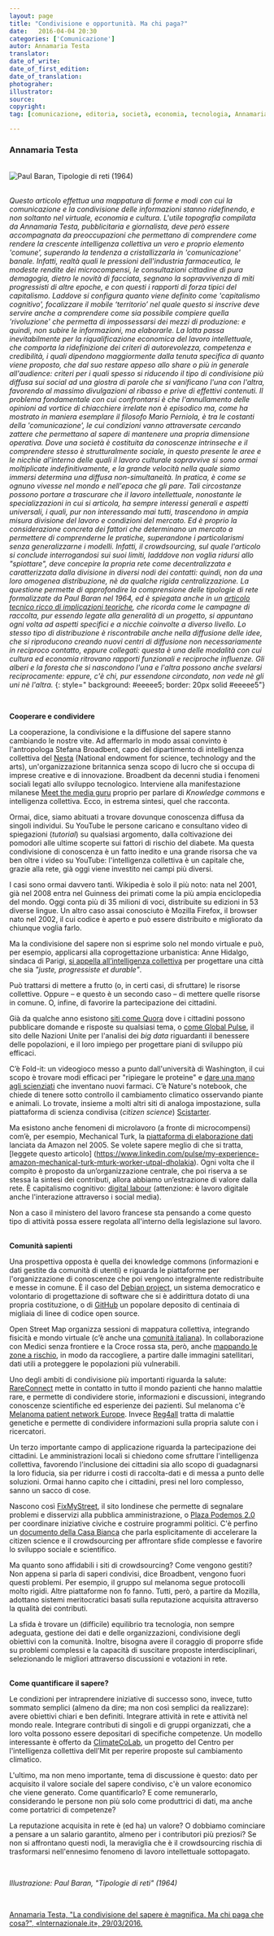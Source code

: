 ```yaml
---
layout: page
title: "Condivisione e opportunità. Ma chi paga?"
date:   2016-04-04 20:30
categories: ['Comunicazione'] 
autor: Annamaria Testa
translator:
date_of_write:
date_of_first_edition:
date_of_translation:
photograher:
illustrator:
source:
copyright: 
tag: [comunicazione, editoria, società, economia, tecnologia, Annamaria Testa, Mario Perniola, Paul Baran, Stefania Broadbent, Anne Hidalgo, Mechanical Turk, Open Street Map, ClimateCoLab, citizen science, digital labour, crowdsourcing]

---
```


### Annamaria Testa


<br>
<div class="span12">
<img class="img-responsive" src="https://farm2.staticflickr.com/1683/26326563935_130a3f59bd.jpg" alt="Paul Baran, Tipologie di reti (1964)"   class="img-responsive" class="img-rounded"  >
</div>

<br>


*Questo articolo effettua una mappatura di forme e modi con cui la comunicazione e la condivisione delle informazioni stanno ridefinendo, e non soltanto nel virtuale, economia e cultura. L'utile topografia compilata da Annamaria Testa, pubblicitaria e giornalista, deve però essere accompagnata da preoccupazioni che permettano di comprendere come rendere la crescente intelligenza collettiva un vero e proprio elemento 'comune', superando la tendenza a cristallizzarla in 'comunicazione' banale. Infatti, realtà quali le pressioni dell'industria farmaceutica, le modeste rendite dei microcompensi, le consultazioni cittadine di pura demagogia, dietro le novità di facciata, segnano la sopravvivenza di miti progressisti di altre epoche, e con questi i rapporti di forza tipici del capitalismo. Laddove si configura quanto viene definito come 'capitalismo cognitivo', focalizzare il mobile ‘territorio’ nel quale questo si inscrive deve servire anche a comprendere come sia possibile compiere quella 'rivoluzione' che permetta di impossessarsi dei mezzi di produzione: e quindi, non subire le informazioni, ma elaborarle. La lotta passa inevitabilmente per la riqualificazione economica del lavoro intellettuale, che comporta la ridefinizione dei criteri di autorevolezza, competenza e credibilit&agrave;, i quali dipendono maggiormente dalla tenuta specifica di quanto viene proposto, che dal suo restare appeso allo share o pi&ugrave; in generale all'audience: criteri per i quali spesso si riducendo il tipo di condivisione più diffusa sui social ad una giostra di parole che si vanificano l'una con l'altra, favorendo al massimo divulgazioni al ribasso e prive di effettivi contenuti. Il problema fondamentale con cui confrontarsi &egrave; che l'annullamento delle opinioni ad vortice di chiacchiere irrelate non &egrave; episodico ma, come ha mostrato in maniera esemplare il filosofo Mario Perniola, &egrave; tra le costanti della 'comunicazione', le cui condizioni vanno attraversate cercando zattere che permettano al sapere di mantenere una propria dimensione operativa. Dove una società &egrave; costituita da conoscenze intrinseche e il comprendere stesso &egrave; strutturalmente sociale, in questo presente le aree e le nicchie al'interno delle quali il lavoro culturale sopravvive si sono ormai moltiplicate indefinitivamente, e la grande velocit&agrave; nella quale siamo immersi determina una diffusa non-simultaneit&agrave;. In pratica, &egrave; come se ognuno vivesse nel mondo e nell'epoca che gli pare. Tali circostanze possono portare a trascurare che il lavoro intellettuale, nonostante le specializzazioni in cui si articola, ha sempre interessi generali e aspetti universali, i quali, pur non interessando mai tutti, trascendono in ampia misura divisione del lavoro e condizioni del mercato. Ed è proprio la considerazione concreta dei fattori che determinano un mercato a permettere di comprenderne le pratiche, superandone i particolarismi senza generalizzarne i modelli. Infatti, il crowdsourcing, sul quale l'articolo si conclude interrogandosi sui suoi limiti, ladddove non voglia ridursi allo &quot;spiottare&quot;, deve concepire la propria rete come decentralizzata e caratterizzata dalla divisione in diversi nodi dei contatti: quindi, non da una loro omogenea distribuzione, nè da qualche rigida centralizzazione. La questione permette di approfondire la comprensione delle tipologie di rete formalizzate da Paul Baran nel 1964, ed è spiegata anche in un [articolo tecnico ricco di implicazioni teoriche](http://www.secondowelfare.it/terzo-settore/impresa-sociale/personal-fundraising-e-crowdfunding-di-retedeldono.html), che ricorda come le campagne di raccolta, pur essendo legate alla generalit&agrave; di un progetto, si appuntano ogni volta ad aspetti specifici e a nicchie coinvolte a diverso livello. Lo stesso tipo di distribuzione è riscontrabile anche nella diffusione delle idee, che si riproducono creando nuovi centri di diffusione non necessariamente in reciproco contatto, eppure collegati: questa è una delle modalità con cui cultura ed economia ritrovano rapporti funzionali e reciproche influenze. Gli alberi e la foresta che si nascondono l'una e l'altra possono anche svelarsi reciprocamente: eppure, c'è chi, pur essendone circondato, non vede nè gli uni nè l'altra.*
{: style=" background:  #eeeee5; border: 20px solid #eeeee5"}
<br>

<br>

<strong>Cooperare e condividere</strong>

La cooperazione, la condivisione e la diffusione del sapere stanno cambiando le nostre vite. Ad affermarlo in modo assai convinto &egrave; l'antropologa Stefana Broadbent, capo del dipartimento di intelligenza collettiva del [Nesta](http://www.nesta.org.uk) (National endowment for science, technology and the arts), un'organizzazione britannica senza scopo di lucro che si occupa di imprese creative e di innovazione. Broadbent da decenni studia i fenomeni sociali legati allo sviluppo tecnologico. Interviene alla manifestazione milanese [Meet the media guru](http://www.meetthemediaguru.org) proprio per parlare di _Knowledge commons_ e intelligenza collettiva. Ecco, in estrema sintesi, quel che racconta.
<br>

Ormai, dice, siamo abituati a trovare dovunque conoscenza diffusa da singoli individui. Su YouTube le persone caricano e consultano video di spiegazioni (_tutorial_) su qualsiasi argomento, dalla coltivazione dei pomodori alle ultime scoperte sui fattori di rischio del diabete. Ma questa condivisione di conoscenza &egrave; un fatto inedito e una grande risorsa che va ben oltre i video su YouTube: l'intelligenza collettiva &egrave; un capitale che, grazie alla rete, gi&agrave; oggi viene investito nei campi pi&ugrave; diversi.
<br>

I casi sono ormai davvero tanti. Wikipedia &egrave; solo il pi&ugrave; noto: nata nel 2001, gi&agrave; nel 2008 entra nel Guinness dei primati come la pi&ugrave; ampia enciclopedia del mondo. Oggi conta pi&ugrave; di 35 milioni di voci, distribuite su edizioni in 53 diverse lingue. Un altro caso assai conosciuto &egrave; Mozilla Firefox, il browser nato nel 2002, il cui codice &egrave; aperto e pu&ograve; essere distribuito e migliorato da chiunque voglia farlo.

Ma la condivisione del sapere non si esprime solo nel mondo virtuale e può, per esempio, applicarsi alla coprogettazione urbanistica: Anne Hidalgo, sindaca di Parigi, [si appella all’intelligenza collettiva](https://idee.paris.fr/co-construisons-paris) per progettare una città che sia _"juste, progressiste et durable"_.

Pu&ograve; trattarsi di mettere a frutto (o, in certi casi, di sfruttare) le risorse collettive. Oppure &ndash; e questo &egrave; un secondo caso &ndash; di mettere quelle risorse in comune. O, infine, di favorire la partecipazione dei cittadini.

Gi&agrave; da qualche anno esistono [siti come Quora](https://www.quora.com) dove i cittadini possono pubblicare domande e risposte su qualsiasi tema, o [come Global Pulse](http://www.unglobalpulse.org), il sito delle Nazioni Unite per l'analisi dei _big data_ riguardanti il benessere delle popolazioni, e il loro impiego per progettare piani di sviluppo pi&ugrave; efficaci.

C&rsquo;&egrave; Fold-it: un videogioco messo a punto dall'universit&agrave; di Washington, il cui scopo &egrave; trovare modi efficaci per &quot;ripiegare le proteine&quot; e [dare una mano agli scienziati](http://www.scientificamerican.com/article/foldit-gamers-solve-riddle) che inventano nuovi farmaci. C&rsquo;&egrave; Nature's notebook, che chiede di tenere sotto controllo il cambiamento climatico osservando piante e animali. Lo trovate, insieme a molti altri siti di analoga impostazione, sulla piattaforma di scienza condivisa (_citizen science_) [Scistarter](http://scistarter.com/finder).

Ma esistono anche fenomeni di microlavoro (a fronte di microcompensi) com&rsquo;&egrave;, per esempio, Mechanical Turk, la [piattaforma di elaborazione dati](http://mechanicalturk.typepad.com/blog/2015/05/bringing-future-innovation-to-mechanical-turk.html) lanciata da Amazon nel 2005. Se volete sapere meglio di che si tratta, [leggete questo articolo] (https://www.linkedin.com/pulse/my-experience-amazon-mechanical-turk-mturk-worker-utpal-dholakia). Ogni volta che il compito &egrave; proposto da un&rsquo;organizzazione centrale, che poi riserva a se stessa la sintesi dei contributi, allora abbiamo un&rsquo;estrazione di valore dalla rete. &Egrave; capitalismo cognitivo: [digital labour](https://en.wikipedia.org/wiki/Digital_labor) (attenzione: &egrave; lavoro digitale anche l'interazione attraverso i social media).

Non a caso il ministero del lavoro francese sta pensando a come questo tipo di attivit&agrave; possa essere regolata all'interno della legislazione sul lavoro.

<br>
<strong>Comunità sapienti</strong>

Una prospettiva opposta &egrave; quella dei knowledge commons (informazioni e dati gestite da comunit&agrave; di utenti) e riguarda le piattaforme per l'organizzazione di conoscenze che poi vengono integralmente redistribuite e messe in comune. &Egrave; il caso del [Debian project](https://it.wikipedia.org/wiki/Debian), un sistema democratico e volontario di progettazione di software che si &egrave; addirittura dotato di una propria costituzione, o di [GitHub](https://github.com) un popolare deposito di centinaia di migliaia di linee di codice open source.

Open Street Map organizza sessioni di mappatura collettiva, integrando fisicit&agrave; e mondo virtuale (c&rsquo;&egrave; anche una [comunit&agrave; italiana](https://openstreetmap.it/)). In collaborazione con Medici senza frontiere e la Croce rossa sta, per&ograve;, anche [mappando le zone a rischio](http://www.msf.org.uk/missing-maps-project), in modo da raccogliere, a partire dalle immagini satellitari, dati utili a proteggere le popolazioni pi&ugrave; vulnerabili.

Uno degli ambiti di condivisione pi&ugrave; importanti riguarda la salute: [RareConnect](https://www.rareconnect.org/it) mette in contatto in tutto il mondo pazienti che hanno malattie rare, e permette di condividere storie, informazioni e discussioni, integrando conoscenze scientifiche ed esperienze dei pazienti. Sul melanoma c'&egrave; [Melanoma patient network Europe](http://www.melanomapatientnetworkeu.org/). Invece [Reg4all](https://www.reg4all.org/) tratta di malattie genetiche e permette di condividere informazioni sulla propria salute con i ricercatori.

Un terzo importante campo di applicazione riguarda la partecipazione dei cittadini. Le amministrazioni locali si chiedono come sfruttare l'intelligenza collettiva, favorendo l'inclusione dei cittadini sia allo scopo di guadagnarsi la loro fiducia, sia per ridurre i costi di raccolta-dati e di messa a punto delle soluzioni. Ormai hanno capito che i cittadini, presi nel loro complesso, sanno un sacco di cose.

Nascono cos&igrave; [FixMyStreet](https://www.fixmystreet.com/), il sito londinese che permette di segnalare problemi e disservizi alla pubblica amministrazione, o [Plaza Podemos 2.0](https://plaza.podemos.info/) per coordinare iniziative civiche e costruire programmi politici. C'&egrave; perfino un [documento della Casa Bianca](https://www.whitehouse.gov/blog/2015/09/30/accelerating-use-citizen-science-and-crowdsourcing-address-societal-and-scientific) che parla esplicitamente di accelerare la citizen science e il crowdsourcing per affrontare sfide complesse e favorire lo sviluppo sociale e scientifico.

Ma quanto sono affidabili i siti di crowdsourcing? Come vengono gestiti? Non appena si parla di saperi condivisi, dice Broadbent, vengono fuori questi problemi. Per esempio, il gruppo sul melanoma segue protocolli molto rigidi. Altre piattaforme non fo fanno. Tutti, per&ograve;, a partire da Mozilla, adottano sistemi meritocratici basati sulla reputazione acquisita attraverso la qualit&agrave; dei contributi.

La sfida &egrave; trovare un (difficile) equilibrio tra tecnologia, non sempre adeguata, gestione dei dati e delle organizzazioni, condivisione degli obiettivi con la comunit&agrave;. Inoltre, bisogna avere il coraggio di proporre sfide su problemi complessi e la capacit&agrave; di suscitare proposte interdisciplinari, selezionando le migliori attraverso discussioni e votazioni in rete.

<br>
<strong>Come quantificare il sapere?</strong>

Le condizioni per intraprendere iniziative di successo sono, invece, tutto sommato semplici (almeno da dire; ma non cos&igrave; semplici da realizzare): avere obiettivi chiari e ben definiti. Integrare attivit&agrave; in rete e attivit&agrave; nel mondo reale. Integrare contributi di singoli e di gruppi organizzati, che a loro volta possono essere depositari di specifiche competenze. Un modello interessante &egrave; offerto da [ClimateCoLab](http://climatecolab.org/), un progetto del Centro per l'intelligenza collettiva dell&rsquo;Mit per reperire proposte sul cambiamento climatico.

L'ultimo, ma non meno importante, tema di discussione &egrave; questo: dato per acquisito il valore sociale del sapere condiviso, c'&egrave; un valore economico che viene generato. Come quantificarlo? E come remunerarlo, considerando le persone non pi&ugrave; solo come produttrici di dati, ma anche come portatrici di competenze?

La reputazione acquisita in rete &egrave; (ed ha) un valore? O dobbiamo cominciare a pensare a un salario garantito, almeno per i contributori pi&ugrave; preziosi? Se non si affrontano questi nodi, la meraviglia che &egrave; il crowdsourcing rischia di trasformarsi nell'ennesimo fenomeno di lavoro intellettuale sottopagato.

<br>

_Illustrazione: Paul Baran, "Tipologie di reti" (1964)_

<br>


[Annamaria Testa, "La condivisione del sapere è magnifica. Ma chi paga che cosa?", «Internazionale.it», 29/03/2016.](http://www.internazionale.it/opinione/annamaria-testa/2016/03/29/condivisione-sapere)


